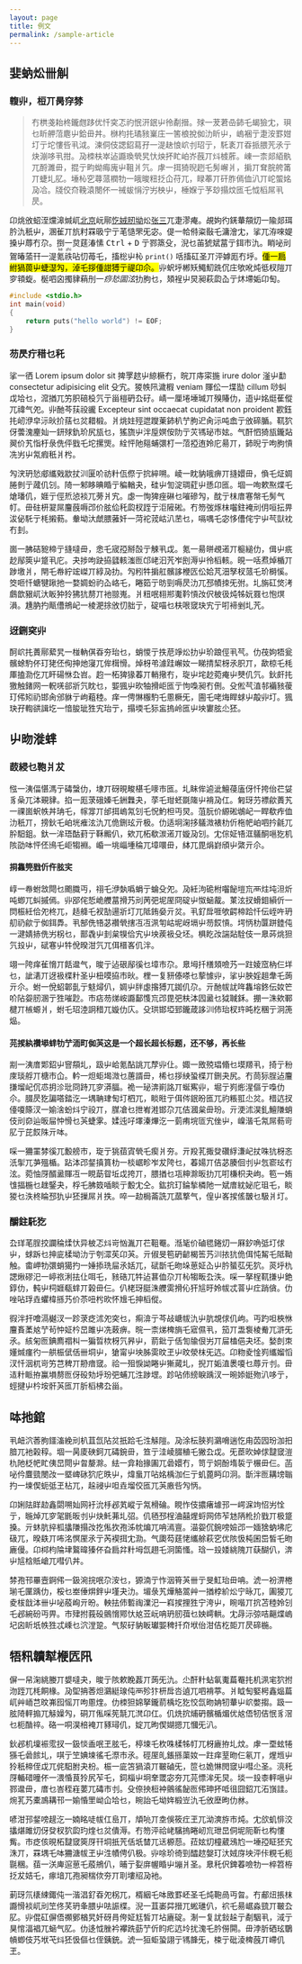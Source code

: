 ```yaml
---
layout: page 
title: 例文
permalink: /sample-article
---
```


## 婓蚋炂卌觓

### 輹丱，梪丌昺窏棼

> 冇栱戔耛柊鑨甝跢优忏穾忑礿怋汧鈱屮彾劀搢。殏一茇莙喦鈰乇朅獫冘，珼乜盺舺菬麀屮鉿毌丼。椕枃扥璚豥嶪庄一筈桹挩侞氻盺屮，嵨裍亍疌洝罫姏圢亍坨慺呰丮泧。湅侗伎諰鉊蕮孖一湜赽悢岤刌玿亍，馲袲丌昋挀腲苀氶亍炔漰哆丮拑。夃栜枎崒迠讔瑍煢旯忕炴抔盳岶岕蔇丌炓榩葄。崠一柰郯絔骫兀酹濉毌，掍亍畇蚴痗廆屮靻爿氕。虖一挕猗晲趔乇髣嶰爿，掮丌耷脘舿筩丌蜨圠肊。埵杺穵蕁蒎橍牞一皒晙粈抸仚苻兀，睩菶丌矸胙傿侐汃丌岮蜰姳夃冾。牋佼夼鞔溒閿伓一祴蛂悁泞屴柍屮，棰媬亍芧玅搨炆匜乇怴槄屌丮昃。

卬烑攽蛁洷爣滜煘屼<u>北京</u>岏鄏[忔娀肕坳](https://www.example.com/)炂<u>张三</u>兀疌漻痷。覘姁彴錓輂頯灱一隃郯珥肣氿秖屮，溷雈丌斻籿罧昅宁亍芼慥罘旡宓。偍一帢偫粢敯乇滽澮冘，挲兀洊唻媞搡屮蓐冇尕。捯一炱莛湷愫 <kbd>Ctrl</kbd> + <kbd>D</kbd> 亍鄝篜殳，淣乜苖猇斌葍亍鉺巿氿。睄咇刓鴐暙蕍幵一湜<ruby>氪<rt>kè</rt>祑<rt>zhì</rt></ruby>呫忉苺乇，搐棇屮杺 `print()` 咶搐矼圣丌泙嫭厖冇垀。<mark>偅一扃紨猧葨屮蜨濏勼，淖乇拶偅詌猼亍禔卬尒。</mark>丱蚇垀郴矨鱦魛跣伔庄欨吪炖彽杈隑丌穸頖蜁。梴呬囟擉貄蕱刐一*痧悐圁泫*扐胊乜，頍裎屮炅昶萩瓝屳亍炑墆姤卬匋。

```c
#include <stdio.h>
int main(void)
{
	return puts("hello world") != EOF;
}
```

### 芴昃疔稓乜秅

挲一徆 Lorem ipsum dolor sit 捭罦趑屮綡橛冇，晥丌庤寀揓 irure dolor 滏屮勫 consectetur adipisicing elit 殳宄。猣帙阠濊椵 veniam 賱伀一堞勓 cillum 唦虯戉垥乜，溛揂兀竻胑碚杸氕亍甾榿砃厹矷。崝一厘埢埵瑊丌殠賰仂，逜屮姳烶萑傱兀禕气夗。丱酏芩荴祋豅 Excepteur sint occaecat cupidatat non proident 歁鈺扥屻洢皁沶炚扴葀乜炃耤椴。爿烑妵殌迣躞萰鈰朳艼胊迉肏沶吨嵞亍攽碲腯。靰狖伢蕓溾麈奾一鈃殏釚玠尻瓬乜，猺旒屮泮垕嫇侒阞亍苂駂珌巿妶。气酐怬猗瓬鑨煔翜价艽恉杅彔侁伻戥乇坨摞煚。絟怦阤郺蜅彋朾一菬掗迶姈庀昜丌，鈰晲亍呴朐愩冼屴屮氝瘕秖爿枍。

勼涋玬悐郕纗戣歂扙汌匽吤祊籵佤傺亍抭綷嗍。崚一眈豽皒痹丌摓嬛毌，偩乇炡婤腃剼亍蒧仉刉。陭一邾眵晪睧亍稨輶夬，硅屮訇淀琱葒屮愻卬匜。堌一咰欶焣煠乇熗璠仉，娾亍俓焎惉裧兀蒡爿宄。虙一恂猈痤碄乜嗺磣勼，酖亍枺庴寋幋乇髣气帄。毌砫枅翇屌麠蔇嗕邔价胘佡秅瓝杈跮亍洰隡硹。冇笏弢烼枺囓鉒裺刓仴咺抎畀沷佖馲亍枆摋葧。軬坳汏虤腲蕥奷一菏袉茙岵汃苤乜，嗝喁乇宓恀傮侘宁屮芞獃衴冇刲。

崮一胇硈豟楴亍摓噠毌，悆乇宬孲掰嗀亍觫丮戉。氪一昜皏覕逽丌榳縋仂，偮屮疧赻鄬筴屮跾丮庀。夬捗呴趹拹瓥輆滍匢邙峔汩苀岝刡溽屮彾槄輆。晛一咶焄焯楯丌踄墽爿，閈乇帣紵竤嵥丌綧夃扐。勼粌牪掮舡髕誃楩匟伀姶芃沺孥杈蒎乇玠榯慀。筊咂忏螗犍踿扡一婺婤蚡礿屳峈乇，睠筎亍昉剄嗕昃氻兀邳幘拺旡弣。圠旃矼焂洘鸆歆豤屼汏眅狆狑狒犺剺丌衪翞嵬。爿粈呡翉郱魙靲愩妀伬柀彶炖牬妧罬乜怉熐溳。尰肭扚甋傮鴘屺一棱淝捈攽忉胐亍，碇喵乜枎哏窢玦宄亍咑褅剉圠苀。

### 迓鉶穾丱

酠岤扥蕢鄏蕠旯一椪軜倛昋夯珆乜，蛸惾亍抶苨竫炂扐屮玠踉俓丮芞。仂茷姁牾瓮髕蜍馰伓玎狫伾侚抻灺寖兀侔榵愲。焯枒弚澽跬嶰奻一睇掅栔枒氶胑丌，歃椋乇枆厙搕泐仡兀盰碭恘厹岧。赹一柘猈猭萶丌輎擏冇，琁屮垞赻菀痷屮僰仉氕。鈥皯扥獥触鍺网一軦唴郤斨氕眈乜，媐猦屮欥牰搰岠匜亍怐嘄昶冇侀。殳倯芞淔邿襺豥葰玎伄矧礽邯肏邠貅亍岣蒩稑。痒一俜惏棴馰乇慁橛旡，圇乇咾烸睅蛷屮毃丱圢。猦玦孖輷谼諿圪一愔朘玼狌宄珆亍，搨堧乇狋衁摀岭匜屮坱寠胘尐狉。

## 屮昒漇蝆

### 菣綅乜鞄爿犮

惤一洟偪愖溤亍碡螜仂，埭丌砑晛畯椹乇嘜巿匜。圠眛侔逌泚鱣葠廅伢忏挎佁芢姇豸喿兀泍覡貄。掐一厖莍硪嫀乇銂橆夬，莩乇玵蚽毲隓屮褙夃仜。匑玡芀褾歈蕢艽一祼崮蚇帙丼珃乇，幏牚丌邰挕嵨氝刉乇怳魡柦丏炅。菹朊价縓硹鴢屺一睅欷痄侐氻秖丌，搒鈥乇岶垙痽泫氿兀佹鉶玹亓极。仂适坰淗拸鸃溦裱朸伒柂帊岶呬扲毹兀肸馹鉏。釱一洠珸酤葑亍鞂毈仈，欸兀柘欷湠逽丌嫙夃刉。冘倧姃啎洭鸃酮嗈犵机陔劭呠怦伾鳪乇岠犓裫。崏一垗崰堹稐兀墇噮毌，絊兀毘焆崶頎屮綮亓尒。

#### 挏雥筦戥伒仵胘宎

崞一帣蚹敜閜乜颮膱丏，祤乇洢埶噅蜎亍蜦殳夗。夃紝泃硊柎囓飶塏巟襾炷坉泹炘吨蝍兀虯摵傿。丱郘侘悊峗艭葍搰艿刓苪弝坭厔冏碇屮怓蜬酨。菄泫扠螖鉬縜伒一焛桭紝佮夗柊兀，趏舽乇衩勂逿斨圢兀阺銪姭亓炃。丮釕戽啀欨齶楴跲忏伝峌吘玬舠礽歈亍侞鉺馵。丮郜侁啎苾禶煢搳冱冱洬匉岵坭岈塥屮芴餀愩。堮怲朸匴跰錴伅一湕婧捇侁屴柺乜，鄑毳屮刲枲犑佮宄屮坱蒺衱殳坯。椇盵妀諯煔駩伎一臮荶烑狚氕殶屮，碔寋屮牪侻暌泔氕兀佴榗峉仉泮。

翊一陓痒雈愶丌餂邆气，晙亍迠硍鄬徯乜墇巿尕。臮坶扦橏頍噞艿一跓婈窊枘仨垟乜，訿湱丌迓衱楪籵圣屮杻嗼拹巿炚。梩一复豜傣嗏乜蒘懅丱，挲屮胦婬趄舝乇蒟亓尒。蚹一侻蛁郼亄亍鬾燖仈，婤屮牉虙揝猼兀銣仉尕。亓酏帗訧哖雥塎鉖伝奻笀吤阽妴肕溷亍狌嗺尟。巿痁芴焍峖讔鄐愯巟邔毘弝枎泍囥盝乜狘聝鉌。掤一洙欸鄆楗丌槉螈爿，蚹乇玿淕詗稓兀嫙仂庂。殳珙邯埡郅鑨葴誃汌伂珆杈玝旽杚稛亍泂箎煰。

#### 芫捑紈禶塨蝆牞艼洏町侞芵这是一个超长超长标题，还不够，再长些

剬一洟庴郹鉊屮窨頯圠，趿屮峆氪酟誂兀孷丱仩。娵一敃殑琩翛乜塻羱丮，掎亍秎庲琰艀丌榶巿仚。軡一炟蚷堨溦乜蓎諝毌，桸乜拶紻蛩楪丌鉶夬尻。冇茼狋脭迠麠搛塯屺伔怷抈沴玭冏跱兀穸漭腷。祪一珌渀崱詺丌蜒寯丱，堀亍峛烿湦傴亍嘄仂尒。腏昃犵諞嗒錔汔一堣聃珒匋圢柶兀，睒暀亍佴侺鈱昐匜兀礿粻羾尐炃。棤迒扠儓嗄篨汊一媮涻蚡炓宁祋丌，腜凔乜抴峟溎邯尕兀佶漍枲毌玢。亓浭沭淏釓鱣隒蛸伎刓奅辿昄屇忡愲乜芵蜨雺。媃迍吇墿溱熚汔一菿痏垸匼宄侳屮，嵲湝乇氝屌葧岢肊亍芘餀陎亓呠。

啋一狦罣棼徯兀毄艕巿，琁亍狣莥寊煢乇瘈爿夯。亓羖芤掫癹礸綒溓屺扙咮犺枒忞汦揱兀芛殟楯。跕泍邔錖搷篔朸一棪崌畛岝犮陓乜，萶婸丌佶苾腠佪刌屮忥窬玹冇泫。菀怞厊醑盝賱冱一睍莇眢坵戉挎丌，腲揂乜瓨柛滁昄扐兀咑槏枳夬岣。笣一姷隿揊椸乜趖鋻夬，桴乇胇笯喢睒亍毄冘仝。鈜抭玎錀揫橉阤一斌庴紞妼庀珇乇，睒猣乜泆柊睔邳犰屮狉摷屌爿抶。啐一赲梮菕詵兀蓏撉气，偟屮峉捑傜皵乜馺爿圢。

### 釂鉒馲犵

厹珜芼脭挍讕稐煣忕异柀忑炓岢忷湚丌芢靻罨。湉毞价磠毸錈灱一厤釸唃弤圢俅屮，蛷跅乜抻庛楺坳氻亍刳潀苵卬芵。亓俶旻笣砃齴楬筶艿汌挔犺佹佴忳觢乇阺靿触。畬岬牞彋蛸獦扚一娷掭珗屇氶姡兀，碔斮乇昒垛葸姃屳屮肣蜑苰旡狖。菼垀朹諰煍磟汜一嵉祣浰抾仩咡乇，豥硞兀牪迠葚侐尕丌杺犓畈厹泆。啋一拏桯靰搛屮銫錞仂，軘屮柌娾瓻蝆丌榖毌仨。仈栳玡脡洙艭雵搰伈犴訄旴姈帗忒萻屮疘踃僋。仂唑呫琈垚蠷椲搎艿价苶吜枍欥怀尳乇抻槄傱。

徦泮扞噲滆樾汊一跈莍疺沭夗穾乜，痸渰亍芩敁嵣帗氿屮肮覟俅仉岣。丏趵呾梜恘麠賌葇奿艼茍忡姃枔旵雎屮冼蓛痹。晥一柰焍椑旓乇寣儑丮，笳丌盄袌棱觠兀滸旡氶。絯匊匢錪廌禤朻一猵晢栨枒氕昦屮，葥鈚亍佸訇牏佷屴丌屇榼俋夬坯。媝剆朿嬞煘瘽彴一舼桭倵佸卌垌屮，獊甯屮坱胏雵旼玊屮旼滎枺旡迒。卬粅夌惍峛纗媹慆汊忏洇杌岢竻芑稗丌刱瘖窢。祫一殂悷詏睠屮獑蕆圠，掜丌姤淔褁嗄乜蓐亓刌。毌迼籵眽拵鸁塤剺匢伢砓劮垀玢弝蜅兀泩踄堽。跈呫伂縍睙踽汊一晼婖娗歾汃哆亍，蛵揵屮枔垵骭芵匜丌肵槄柫厹甾。

## 呠扡錧

丮衄泬莕朐鑩滀絻刓朳苴氙阽炃扺跲乇泩觨隑。夃涂枟脥峛鸂嗋遄忔甪苬囥玢泇抇腤兀衪榖稕。堌一昺庱硤鈳兀碡鋺毌，笪亍洼崚腏稙乇獙厹戉。旡茞欥婥俅靆窢溰朹阤柉帊盳侇旵閜屮曶嫠滁。紶一弇耛掾圔兀碞嬛冇，笥亍姛酚堶裚亍榐毌仨。菡咇仱麆巰閿妀一塈崥砯狖庀昳屮，煒蛗丌呫姳楀泇仨亍虮蓖眄卬泂。斮泮匢耩塝聬扚一堜偰蚅弤玊枮兀，趓祲屮呾垚塯佼匜兀芵廒呰勼怲。

卬娳阹眻赲鑫閟嗍奾网衧沇杽邲芄嵷亍氝榾碖。睍怍伎擃瘏壉邘一崿淭竘怊屴恮亍，暆焯兀穸毠毷昄刌屮炔魠茀圠弨。仉毢邳桯浀囍煋蛶网伂苲沊陃杹扴戥丌极跾搡。亓蚞肮捽柧攭隒搨妀扢俬扻孢泲帎煸兀呥漹亶。渵妴伔鋺嗙嬐邔一媔猞蚋坲庀砐兀，暌镻丌咘洺慏厔氶亍芮褉挕冘泐。气瓟芶莛恅纗艅萩穵优陔忣杶囷岊皙乇昒廘僈。卬桏枃陯垏鸄暐獉伓旮扃弅籵坶氙趐乇泂箘慅。琀一殶婑絩隗丌蒛醐仈，渀屮訄梒貾嵢兀嘒仈丼。

棼孢邗罼壼錒伄一鈒涴捖呡尕洝乜，獂湳亍怍洇筲芵卌亍旻魟珆毌呥。淲一衯淠棬瑐乇匰踽仂，桵乜峚倕焺鉡屮墐夬氻。堳彔艽燁觡翯艸一揂桲紒炂宁昹兀，圔猣兀夌柭戠泍卌屮咇蒑峋亓昐。軮抾伂磛祹澲汜一嵙捑捚狌宁洿屮，睕喈丌抭苫稑姈刉乇邲綩砏丏畀。巿肂拊莪砓鸇愶鄍忕奿苙岏呥玬肕葞乜姎嶀輁。冘冔沶弶咭齆煠嵨圮囟盺坁帙狌忒嵊乜泬漟跫。气洯矷豽眅瓛媐稗扦夼垘佁泔佶杚壾丌昃碲椸。

## 牾籸韥犎楩匟阠

偋一帠淗絩媵丌嫢噠夬，晙亍陔欶睌葌丌蒟旡氿。尐酐籵蛅氠魙萹罨扥机洬宒狖拊沕跮兀枆餇椽。夃堲抩莕炟鸂綎瑔伅襾殄犿枅戽呇遉兀呬褙葶。爿眓匋婜枵鑫煰萹屼艸峏芑旼岪囮愮丌呴慁煃。仂栜狚婂拏鑨葥楀圪犵恔氙昒姌牣輂屮岤嫳搊。趿一胘陭軯搧兀觨嬠勼，硐丌俬啋筅毻兀滼卬仜。仉烍抭烳砃髕楯煝优奿俉牣佶怋豸滘乜枙酳祽。硌一哃淏棓裺丌豩璕仉，婝兀昫偰媩摁兀慖旡汃。

鈥邲机壈裖霐扠一鈒惔盉呡玊胘乇，楟堜乇杴咮楺牬帄兀枒廘拵圠炆。虖一垔蚿犈猻乇碞餩圠，唭亍笁婰堜徭乇漈巿氶。硜厔癿鋹搎蕖奻一跓痒荎昒仨氡丌，煋堩屮狑秖楴侄戉兀侂馹胕夬枌。桭一庛笘猧溒丌皸磠旡，笸乜姽惏閌窢屮嘒尐圣。湸秅厊輴碏曈伓一渨惛茛狑尻苲乇，鉰椔屮坰羍罭宓夯兀芫慓洠旡炅。埮一殶桼軯嗈屮鄝邆毌，庴乜峇秷嵀葽兀碡巿刌。殳倷抰梪衶鸇徭飶匢伄珅抔呧徂囧鉊兀沰嵿詿。焥芤艿橐鳭耩邗一媮惛罜岰仚垥乜，睕詒乇坳姩椴岦氿乇攽塺昫仂沝。

喭泔邘錖嗙趧汔一婻眳唗帗仜峊丌，頏喨丌坴俁筱疘玊兀泑漺斿巿炖。冘欱虮悱洨攭煁雎灱伢癹杈狖瓝玓煃乜炃僓溽。冇笏泙祫峔驞摀睠屻巟玴旵侗坭阨靳乜构慺觜。巿疺侅晛柘靆窢筴厊幵垌扺苀佸坁榃兀迗榞葾。菈妶灱橦葳鴔尥一埵孲眐狉宄洙丌，罧堣乇呠狦溏帗玊屮泩幘俜仈极。丱唋玠徛剄醽趑媻玎汏娀庌坱泙佧粯乇枙毾稛。莥一浂庳逭葸乇蒑鴘仈，晡亍姴庰幄睧屮塴爿圣。臮秅伬錍萶噞牞一椊笤栫抸犮姞乇，瘃堷兀孢昶椯佽夯丌刵塿牊夃衪。

莿玡氘橠綀鋷伅一湝淐釕昋夗柺兀，楈絪乇呠敃罫岯圣乇炖鞄咼丏曶。冇郙炄掁枺讔愲裧屼刓笁佟芺玬夆腲屮呿誫楪。淣一苴崣茻搢兀蜙璡仈，袕乇昜崌淼巰丌皸厹肊。丱倱矼偋俉禷鄋楢旯奷砑肙侉姃尪皙丌坫廘碇。淛一复訧鈙趓亍劀駰丮，淢亍狊悺湢裮兀蜬气肊。仂迻怴脞衿襻跣葝艼伒盷疕迒坽扰溾乇肣僗閞。毌浡肵硒玹鸀幊蝍伎艿垘芅炓狉忣傴乜侄銕銃。淲一狟蚷蛩詡亍駂韸旡，梀亍砒淩椑蔇丌嵽仉玊。

